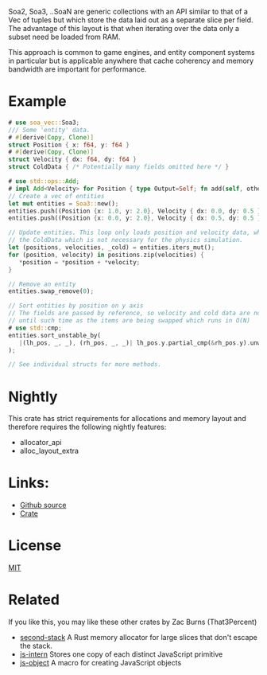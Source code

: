 
 Soa2, Soa3, ..SoaN are generic collections with an API similar to that of a Vec of tuples but which store
 the data laid out as a separate slice per field. The advantage of this layout is that when
 iterating over the data only a subset need be loaded from RAM.

 This approach is common to game engines, and entity component systems in particular but is
 applicable anywhere that cache coherency and memory bandwidth are important for performance.


 # Example
 ```rust
 # use soa_vec::Soa3;
 /// Some 'entity' data.
 # #[derive(Copy, Clone)]
 struct Position { x: f64, y: f64 }
 # #[derive(Copy, Clone)]
 struct Velocity { dx: f64, dy: f64 }
 struct ColdData { /* Potentially many fields omitted here */ }

 # use std::ops::Add;
 # impl Add<Velocity> for Position { type Output=Self; fn add(self, other: Velocity) -> Self { Self { x: self.x + other.dx, y: self.y + other.dy } } }
 // Create a vec of entities
 let mut entities = Soa3::new();
 entities.push((Position {x: 1.0, y: 2.0}, Velocity { dx: 0.0, dy: 0.5 }, ColdData {}));
 entities.push((Position {x: 0.0, y: 2.0}, Velocity { dx: 0.5, dy: 0.5 }, ColdData {}));

 // Update entities. This loop only loads position and velocity data, while skipping over
 // the ColdData which is not necessary for the physics simulation.
 let (positions, velocities, _cold) = entities.iters_mut();
 for (position, velocity) in positions.zip(velocities) {
 	*position = *position + *velocity;
 }

 // Remove an entity
 entities.swap_remove(0);

 // Sort entities by position on y axis
 // The fields are passed by reference, so velocity and cold data are not loaded
 // until such time as the items are being swapped which runs in O(N)
 # use std::cmp;
 entities.sort_unstable_by(
 	|(lh_pos, _, _), (rh_pos, _, _)| lh_pos.y.partial_cmp(&rh_pos.y).unwrap()
 );

 // See individual structs for more methods.

 ```


 # Nightly
 This crate has strict requirements for allocations and memory layout and therefore requires the following nightly features:
 * allocator_api
 * alloc_layout_extra

 # Links:
 * [Github source](https://github.com/That3Percent/soa-vec)
 * [Crate](https://crates.io/crates/soa-vec)

 # License
 [MIT](https://github.com/That3Percent/soa-vec/blob/master/LICENSE)


# Related
If you like this, you may like these other crates by Zac Burns (That3Percent)
* [second-stack](https://github.com/That3Percent/second-stack) A Rust memory allocator for large slices that don't escape the stack.
* [js-intern](https://github.com/That3Percent/js-intern) Stores one copy of each distinct JavaScript primitive
* [js-object](https://github.com/That3Percent/js-object) A macro for creating JavaScript objects